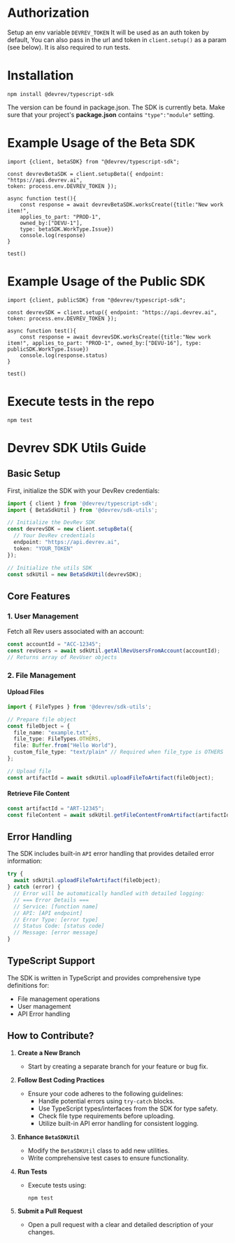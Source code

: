 # Authorization

Setup an env variable `DEVREV_TOKEN` It will be used as an auth token by default, You can also pass in the url and token in `client.setup()` as a param (see below). It is also required to run tests.

# Installation

```
npm install @devrev/typescript-sdk
```
The version can be found in package.json. The SDK is currently beta.
Make sure that your project's **package.json** contains `"type":"module"` setting.

# Example Usage of the Beta SDK

```
import {client, betaSDK} from "@devrev/typescript-sdk";

const devrevBetaSDK = client.setupBeta({ endpoint: "https://api.devrev.ai",
token: process.env.DEVREV_TOKEN });

async function test(){
    const response = await devrevBetaSDK.worksCreate({title:"New work item!",
    applies_to_part: "PROD-1",
    owned_by:["DEVU-1"],
    type: betaSDK.WorkType.Issue})
    console.log(response)
}

test()

```

# Example Usage of the Public SDK

```
import {client, publicSDK} from "@devrev/typescript-sdk";

const devrevSDK = client.setup({ endpoint: "https://api.devrev.ai", token: process.env.DEVREV_TOKEN });

async function test(){
    const response = await devrevSDK.worksCreate({title:"New work item!", applies_to_part: "PROD-1", owned_by:["DEVU-16"], type: publicSDK.WorkType.Issue})
    console.log(response.status)
}

test()
```

# Execute tests in the repo
```
npm test
```

# Devrev SDK Utils Guide

## Basic Setup

First, initialize the SDK with your DevRev credentials:

```typescript
import { client } from '@devrev/typescript-sdk';
import { BetaSdkUtil } from '@devrev/sdk-utils';

// Initialize the DevRev SDK
const devrevSDK = new client.setupBeta({
  // Your DevRev credentials
  endpoint: "https://api.devrev.ai",
  token: "YOUR_TOKEN"
});

// Initialize the utils SDK
const sdkUtil = new BetaSdkUtil(devrevSDK);
```

## Core Features

### 1. User Management

Fetch all Rev users associated with an account:

```typescript
const accountId = "ACC-12345";
const revUsers = await sdkUtil.getAllRevUsersFromAccount(accountId);
// Returns array of RevUser objects
```

### 2. File Management

#### Upload Files
```typescript
import { FileTypes } from '@devrev/sdk-utils';

// Prepare file object
const fileObject = {
  file_name: "example.txt",
  file_type: FileTypes.OTHERS,
  file: Buffer.from("Hello World"),
  custom_file_type: "text/plain" // Required when file_type is OTHERS
};

// Upload file
const artifactId = await sdkUtil.uploadFileToArtifact(fileObject);
```

#### Retrieve File Content
```typescript
const artifactId = "ART-12345";
const fileContent = await sdkUtil.getFileContentFromArtifact(artifactId);
```

## Error Handling

The SDK includes built-in `API` error handling that provides detailed error information:

```typescript
try {
  await sdkUtil.uploadFileToArtifact(fileObject);
} catch (error) {
  // Error will be automatically handled with detailed logging:
  // === Error Details ===
  // Service: [function name]
  // API: [API endpoint]
  // Error Type: [error type]
  // Status Code: [status code]
  // Message: [error message]
}
```

## TypeScript Support

The SDK is written in TypeScript and provides comprehensive type definitions for:
- File management operations
- User management
- API Error handling

## How to Contribute?

1. **Create a New Branch**  
   - Start by creating a separate branch for your feature or bug fix.  

2. **Follow Best Coding Practices**  
   - Ensure your code adheres to the following guidelines:  
     - Handle potential errors using `try-catch` blocks.  
     - Use TypeScript types/interfaces from the SDK for type safety.  
     - Check file type requirements before uploading.  
     - Utilize built-in API error handling for consistent logging.  

3. **Enhance `BetaSDKUtil`**  
   - Modify the `BetaSDKUtil` class to add new utilities.  
   - Write comprehensive test cases to ensure functionality.  

4. **Run Tests**  
   - Execute tests using:  
     ```
     npm test
     ```

5. **Submit a Pull Request**  
   - Open a pull request with a clear and detailed description of your changes.

